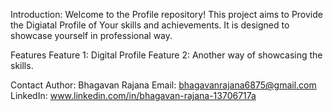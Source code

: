 Introduction:
Welcome to the Profile repository! This project aims to Provide the Digiatal Profile of Your skills and achievements. It is designed to showcase yourself in professional way.

Features
Feature 1: Digital Profile
Feature 2: Another way of showcasing the skills.

Contact
Author: Bhagavan Rajana
Email: bhagavanrajana6875@gmail.com
LinkedIn: www.linkedin.com/in/bhagavan-rajana-13706717a


